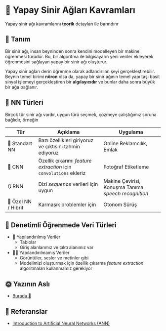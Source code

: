 # 💎 Yapay Sinir Ağları Kavramları
Yapay sinir ağı kavramlarını **teorik** detayları ile barındırır

## 🔎 Tanım
Bir sinir ağı, insan beyninden sonra kendini modelleyen bir makine öğrenmesi türüdür. Bu, bir algoritma ile bilgisayarın yeni veriler ekleyerek öğrenmesini sağlayan yapay bir sinir ağı oluşturur.

Yapay sinir ağları derin öğrenme olarak adlandırılan şeyi gerçekleştirebilir. Beynin temel birimi **nöron** olsa da, yapay bir sinir ağının temel yapı taşı basit sinyal işlemeyi gerçekleştiren bir **algılayıcıdır** ve bunlar daha sonra büyük bir ağa bağlanır.

## 📑 NN Türleri
Birçok tür sinir ağı vardır, uygun türü seçmek, çözmeye çalıştığımız soruna bağlıdır, örneğin

| Tür                    | Açıklama                                                         | Uygulama                    | 
| ---------------------- | -----------------------------------------------------------------| --------------------------- |
| 👼 Standart NN        | Bazı özellikleri giriyoruz ve çıktısını tahmin ediyoruz           | Online Reklamcılık, Emlak  |     
| 🎨 CNN                | Özellik çıkarımı _feature extraction_ için `convolutions` ekleriz | Fotoğraf Etiketleme        |
| 🔃 RNN                | Dizi _sequence_ verileri için uygun                               | Makine Çevirisi, Konuşma Tanıma _speech recognition_ |
| 🤨 Özel NN / Hibrit   | Karmaşık problemler için                                          | Otonom Sürüş               |


## 📑 Denetimli Öğrenmede Veri Türleri
* 🚧 Yapılandırılmış Veriler
  * Tablolar
  * Giriş alanlarımız ve çıktı alanımız var
* 🤹‍♂️ Yapılandırılmamış Veriler
  * Görüntüler, sesler ve metinler gibi
  * Modelimizi oluşturmak için özellik çıkarma _feature extraction_ algoritmaları kullanmamız gerekiyor

## 🌞 Yazının Aslı
- [Burada 🐾](https://dl.asmaamir.com/0-nnconcepts)

## 🧐 Referanslar
- [Introduction to Artificial Neural Networks (ANN)](https://searchenterpriseai.techtarget.com/definition/neural-network)